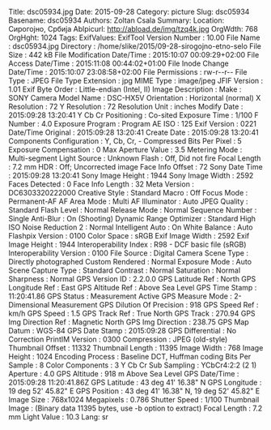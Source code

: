 Title: dsc05934.jpg
Date: 2015-09-28
Category: picture
Slug: dsc05934
Basename: dsc05934
Authors: Zoltan Csala
Summary:
Location: Сирогојно, Србија
Ablpicurl: http://abload.de/img/tzq4k.jpg
OrgWdth: 768
OrgHght: 1024
Tags:
ExifValues: ExifTool Version Number : 10.00
            File Name : dsc05934.jpg
            Directory : /home/slike/2015/09-28-sirogojno-etno-selo
            File Size : 442 kB
            File Modification Date/Time : 2015:10:07 00:09:29+02:00
            File Access Date/Time : 2015:11:08 00:44:02+01:00
            File Inode Change Date/Time : 2015:10:07 23:08:58+02:00
            File Permissions : rw-r--r--
            File Type : JPEG
            File Type Extension : jpg
            MIME Type : image/jpeg
            JFIF Version : 1.01
            Exif Byte Order : Little-endian (Intel, II)
            Image Description :
            Make : SONY
            Camera Model Name : DSC-HX5V
            Orientation : Horizontal (normal)
            X Resolution : 72
            Y Resolution : 72
            Resolution Unit : inches
            Modify Date : 2015:09:28 13:20:41
            Y Cb Cr Positioning : Co-sited
            Exposure Time : 1/100
            F Number : 4.0
            Exposure Program : Program AE
            ISO : 125
            Exif Version : 0221
            Date/Time Original : 2015:09:28 13:20:41
            Create Date : 2015:09:28 13:20:41
            Components Configuration : Y, Cb, Cr, -
            Compressed Bits Per Pixel : 5
            Exposure Compensation : 0
            Max Aperture Value : 3.5
            Metering Mode : Multi-segment
            Light Source : Unknown
            Flash : Off, Did not fire
            Focal Length : 7.2 mm
            HDR : Off; Uncorrected image
            Face Info Offset : 72
            Sony Date Time : 2015:09:28 13:20:41
            Sony Image Height : 1944
            Sony Image Width : 2592
            Faces Detected : 0
            Face Info Length : 32
            Meta Version : DC6303320222000
            Creative Style : Standard
            Macro : Off
            Focus Mode : Permanent-AF
            AF Area Mode : Multi
            AF Illuminator : Auto
            JPEG Quality : Standard
            Flash Level : Normal
            Release Mode : Normal
            Sequence Number : Single
            Anti-Blur : On (Shooting)
            Dynamic Range Optimizer : Standard
            High ISO Noise Reduction 2 : Normal
            Intelligent Auto : On
            White Balance : Auto
            Flashpix Version : 0100
            Color Space : sRGB
            Exif Image Width : 2592
            Exif Image Height : 1944
            Interoperability Index : R98 - DCF basic file (sRGB)
            Interoperability Version : 0100
            File Source : Digital Camera
            Scene Type : Directly photographed
            Custom Rendered : Normal
            Exposure Mode : Auto
            Scene Capture Type : Standard
            Contrast : Normal
            Saturation : Normal
            Sharpness : Normal
            GPS Version ID : 2.2.0.0
            GPS Latitude Ref : North
            GPS Longitude Ref : East
            GPS Altitude Ref : Above Sea Level
            GPS Time Stamp : 11:20:41.86
            GPS Status : Measurement Active
            GPS Measure Mode : 2-Dimensional Measurement
            GPS Dilution Of Precision : 918
            GPS Speed Ref : km/h
            GPS Speed : 1.5
            GPS Track Ref : True North
            GPS Track : 270.94
            GPS Img Direction Ref : Magnetic North
            GPS Img Direction : 238.75
            GPS Map Datum : WGS-84
            GPS Date Stamp : 2015:09:28
            GPS Differential : No Correction
            PrintIM Version : 0300
            Compression : JPEG (old-style)
            Thumbnail Offset : 11332
            Thumbnail Length : 11395
            Image Width : 768
            Image Height : 1024
            Encoding Process : Baseline DCT, Huffman coding
            Bits Per Sample : 8
            Color Components : 3
            Y Cb Cr Sub Sampling : YCbCr4:2:2 (2 1)
            Aperture : 4.0
            GPS Altitude : 918 m Above Sea Level
            GPS Date/Time : 2015:09:28 11:20:41.86Z
            GPS Latitude : 43 deg 41' 16.38" N
            GPS Longitude : 19 deg 52' 45.82" E
            GPS Position : 43 deg 41' 16.38" N, 19 deg 52' 45.82" E
            Image Size : 768x1024
            Megapixels : 0.786
            Shutter Speed : 1/100
            Thumbnail Image : (Binary data 11395 bytes, use -b option to extract)
            Focal Length : 7.2 mm
            Light Value : 10.3
Lang: sr

